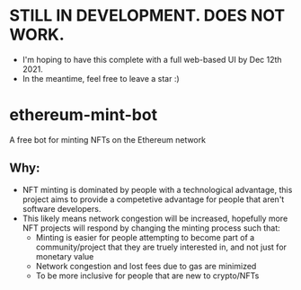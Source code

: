 # STILL IN DEVELOPMENT. DOES NOT WORK.
* I'm hoping to have this complete with a full web-based UI by Dec 12th 2021.
* In the meantime, feel free to leave a star :)

# ethereum-mint-bot
A free bot for minting NFTs on the Ethereum network


## Why:
* NFT minting is dominated by people with a technological advantage, this project aims to provide a competetive advantage for people that aren't software developers.
* This likely means network congestion will be increased, hopefully more NFT projects will respond by changing the minting process such that:
    * Minting is easier for people attempting to become part of a community/project that they are truely interested in, and not just for monetary value
    * Network congestion and lost fees due to gas are minimized
    * To be more inclusive for people that are new to crypto/NFTs 

